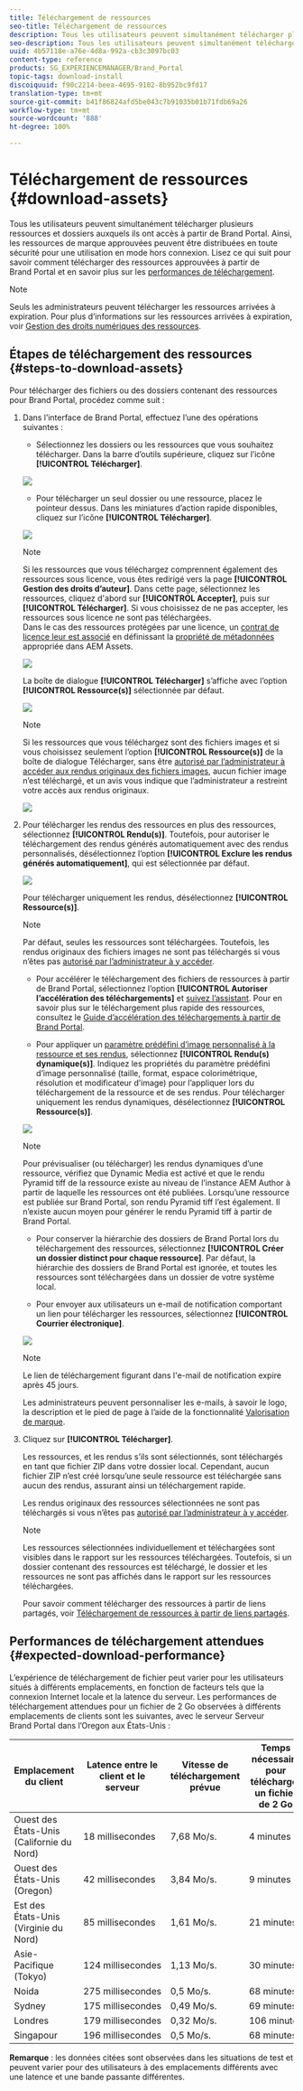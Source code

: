 ```yaml
---
title: Téléchargement de ressources
seo-title: Téléchargement de ressources
description: Tous les utilisateurs peuvent simultanément télécharger plusieurs ressources et dossiers auxquels ils ont accès. Ainsi, les ressources de marque approuvées peuvent être distribuées en toute sécurité pour une utilisation en mode hors connexion.
seo-description: Tous les utilisateurs peuvent simultanément télécharger plusieurs ressources et dossiers auxquels ils ont accès. Ainsi, les ressources de marque approuvées peuvent être distribuées en toute sécurité pour une utilisation en mode hors connexion.
uuid: 4b57118e-a76e-4d8a-992a-cb3c3097bc03
content-type: reference
products: SG_EXPERIENCEMANAGER/Brand_Portal
topic-tags: download-install
discoiquuid: f90c2214-beea-4695-9102-8b952bc9fd17
translation-type: tm+mt
source-git-commit: b41f86824afd5be043c7b91035b01b71fdb69a26
workflow-type: tm+mt
source-wordcount: '888'
ht-degree: 100%

---
```



# Téléchargement de ressources {#download-assets}

Tous les utilisateurs peuvent simultanément télécharger plusieurs ressources et dossiers auxquels ils ont accès à partir de Brand Portal. Ainsi, les ressources de marque approuvées peuvent être distribuées en toute sécurité pour une utilisation en mode hors connexion. Lisez ce qui suit pour savoir comment télécharger des ressources approuvées à partir de Brand Portal et en savoir plus sur les [performances de téléchargement](../using/brand-portal-download-users.md#main-pars-header).

>[!NOTE]
>
>Seuls les administrateurs peuvent télécharger les ressources arrivées à expiration. Pour plus d’informations sur les ressources arrivées à expiration, voir [Gestion des droits numériques des ressources](../using/manage-digital-rights-of-assets.md).

## Étapes de téléchargement des ressources     {#steps-to-download-assets}

Pour télécharger des fichiers ou des dossiers contenant des ressources pour Brand Portal, procédez comme suit :

1. Dans l’interface de Brand Portal, effectuez l’une des opérations suivantes :

   * Sélectionnez les dossiers ou les ressources que vous souhaitez télécharger. Dans la barre d’outils supérieure, cliquez sur l’icône **[!UICONTROL Télécharger]**.

   ![](assets/downloadassets-1.png)

   * Pour télécharger un seul dossier ou une ressource, placez le pointeur dessus. Dans les miniatures d’action rapide disponibles, cliquez sur l’icône **[!UICONTROL Télécharger]**.

   ![](assets/downloadsingleasset-1.png)

   >[!NOTE]
   >
   >Si les ressources que vous téléchargez comprennent également des ressources sous licence, vous êtes redirigé vers la page **[!UICONTROL Gestion des droits d’auteur]**. Dans cette page, sélectionnez les ressources, cliquez d&#39;abord sur **[!UICONTROL Accepter]**, puis sur **[!UICONTROL Télécharger]**. Si vous choisissez de ne pas accepter, les ressources sous licence ne sont pas téléchargées.\
   >Dans le cas des ressources protégées par une licence, un [contrat de licence leur est associé](https://helpx.adobe.com/fr/experience-manager/6-5/assets/using/drm.html#DigitalRightsManagementinAssets) en définissant la [propriété de métadonnées](https://helpx.adobe.com/fr/experience-manager/6-5/assets/using/drm.html#DigitalRightsManagementinAssets) appropriée dans AEM Assets.

   ![](assets/licensed-asset-download-1.png)

   La boîte de dialogue **[!UICONTROL Télécharger]** s’affiche avec l’option **[!UICONTROL Ressource(s)]** sélectionnée par défaut.

   ![](assets/donload-assets-dialog-1.png)

   >[!NOTE]
   >
   >Si les ressources que vous téléchargez sont des fichiers images et si vous choisissez seulement l’option **[!UICONTROL Ressource(s)]** de la boîte de dialogue Télécharger, sans être [autorisé par l’administrateur à accéder aux rendus originaux des fichiers images](../using/brand-portal-adding-users.md#main-pars-procedure-202029708), aucun fichier image n’est téléchargé, et un avis vous indique que l’administrateur a restreint votre accès aux rendus originaux.

   ![](assets/restrictaccess-note.png)

1. Pour télécharger les rendus des ressources en plus des ressources, sélectionnez **[!UICONTROL Rendu(s)]**. Toutefois, pour autoriser le téléchargement des rendus générés automatiquement avec des rendus personnalisés, désélectionnez l’option **[!UICONTROL Exclure les rendus générés automatiquement]**, qui est sélectionnée par défaut.

   ![](assets/exclude-auto-renditions.png)

   Pour télécharger uniquement les rendus, désélectionnez **[!UICONTROL Ressource(s)]**.

   >[!NOTE]
   >
   >Par défaut, seules les ressources sont téléchargées. Toutefois, les rendus originaux des fichiers images ne sont pas téléchargés si vous n’êtes pas [autorisé par l’administrateur à y accéder](../using/brand-portal-adding-users.md#main-pars-procedure-202029708).

   * Pour accélérer le téléchargement des fichiers de ressources à partir de Brand Portal, sélectionnez l’option **[!UICONTROL Autoriser l’accélération des téléchargements]** et [suivez l’assistant](../using/accelerated-download.md#main-pars-header-405749062). Pour en savoir plus sur le téléchargement plus rapide des ressources, consultez le [Guide d’accélération des téléchargements à partir de Brand Portal](../using/accelerated-download.md).

   * Pour appliquer un [paramètre prédéfini d’image personnalisé à la ressource et ses rendus](../using/brand-portal-image-presets.md#applyimagepresetswhendownloadingimages), sélectionnez **[!UICONTROL Rendu(s) dynamique(s)]**. Indiquez les propriétés du paramètre prédéfini d’image personnalisé (taille, format, espace colorimétrique, résolution et modificateur d’image) pour l’appliquer lors du téléchargement de la ressource et de ses rendus. Pour télécharger uniquement les rendus dynamiques, désélectionnez **[!UICONTROL Ressource(s)]**.

   ![](assets/dynamic-renditions.png)

   >[!NOTE]
   >
   >Pour prévisualiser (ou télécharger) les rendus dynamiques d’une ressource, vérifiez que Dynamic Media est activé et que le rendu Pyramid tiff de la ressource existe au niveau de l’instance AEM Author à partir de laquelle les ressources ont été publiées. Lorsqu’une ressource est publiée sur Brand Portal, son rendu Pyramid tiff l’est également. Il n’existe aucun moyen pour générer le rendu Pyramid tiff à partir de Brand Portal.

   * Pour conserver la hiérarchie des dossiers de Brand Portal lors du téléchargement des ressources, sélectionnez **[!UICONTROL Créer un dossier distinct pour chaque ressource]**. Par défaut, la hiérarchie des dossiers de Brand Portal est ignorée, et toutes les ressources sont téléchargées dans un dossier de votre système local.

   * Pour envoyer aux utilisateurs un e-mail de notification comportant un lien pour télécharger les ressources, sélectionnez **[!UICONTROL Courrier électronique]**.

   ![](assets/download-link.png)

   >[!NOTE]
   >
   >Le lien de téléchargement figurant dans l&#39;e-mail de notification expire après 45 jours.
   >
   >Les administrateurs peuvent personnaliser les e-mails, à savoir le logo, la description et le pied de page à l’aide de la fonctionnalité [Valorisation de marque](../using/brand-portal-branding.md).

1. Cliquez sur **[!UICONTROL Télécharger]**.

   Les ressources, et les rendus s’ils sont sélectionnés, sont téléchargés en tant que fichier ZIP dans votre dossier local. Cependant, aucun fichier ZIP n’est créé lorsqu’une seule ressource est téléchargée sans aucun des rendus, assurant ainsi un téléchargement rapide.

   Les rendus originaux des ressources sélectionnées ne sont pas téléchargés si vous n’êtes pas [autorisé par l’administrateur à y accéder](../using/brand-portal-adding-users.md#main-pars-procedure-202029708).

   >[!NOTE]
   >
   >Les ressources sélectionnées individuellement et téléchargées sont visibles dans le rapport sur les ressources téléchargées. Toutefois, si un dossier contenant des ressources est téléchargé, le dossier et les ressources ne sont pas affichés dans le rapport sur les ressources téléchargées.

   Pour savoir comment télécharger des ressources à partir de liens partagés, voir [Téléchargement de ressources à partir de liens partagés](../using/brand-portal-link-share.md#main-pars-header-1703469193).

## Performances de téléchargement attendues {#expected-download-performance}

L’expérience de téléchargement de fichier peut varier pour les utilisateurs situés à différents emplacements, en fonction de facteurs tels que la connexion Internet locale et la latence du serveur. Les performances de téléchargement attendues pour un fichier de 2 Go observées à différents emplacements de clients sont les suivantes, avec le serveur    Serveur Brand Portal dans l’Oregon aux États-Unis :

| Emplacement du client | Latence entre le client et le serveur | Vitesse de téléchargement prévue | Temps nécessaire pour télécharger un fichier de 2 Go |
|-------------------------|-----------------------------------|-------------------------|------------------------------------|
| Ouest des États-Unis (Californie du Nord) | 18 millisecondes | 7,68 Mo/s. | 4 minutes |
| Ouest des États-Unis (Oregon) | 42 millisecondes | 3,84 Mo/s. | 9 minutes |
| Est des États-Unis (Virginie du Nord) | 85 millisecondes | 1,61 Mo/s. | 21 minutes |
| Asie-Pacifique (Tokyo) | 124 millisecondes | 1,13 Mo/s. | 30 minutes |
| Noida | 275 millisecondes | 0,5 Mo/s. | 68 minutes |
| Sydney | 175 millisecondes | 0,49 Mo/s. | 69 minutes |
| Londres | 179 millisecondes | 0,32 Mo/s. | 106 minutes |
| Singapour | 196 millisecondes | 0,5 Mo/s. | 68 minutes |

**Remarque** : les données citées sont observées dans les situations de test et peuvent varier pour des utilisateurs à des emplacements différents avec une latence et une bande passante différentes.
